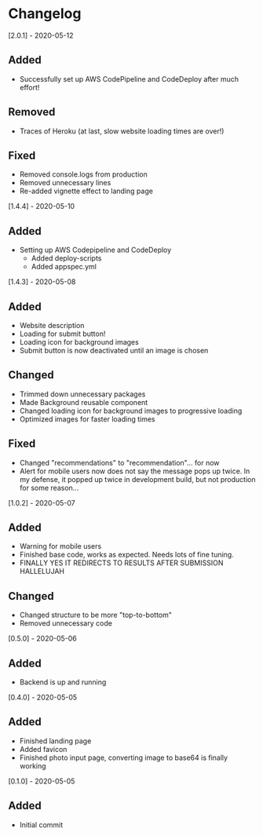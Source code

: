 # Changelog

[2.0.1] - 2020-05-12

## Added

- Successfully set up AWS CodePipeline and CodeDeploy after much effort!

## Removed

- Traces of Heroku (at last, slow website loading times are over!)

## Fixed

- Removed console.logs from production
- Removed unnecessary lines
- Re-added vignette effect to landing page

[1.4.4] - 2020-05-10

## Added

- Setting up AWS Codepipeline and CodeDeploy
  - Added deploy-scripts
  - Added appspec.yml

[1.4.3] - 2020-05-08

## Added

- Website description
- Loading for submit button!
- Loading icon for background images
- Submit button is now deactivated until an image is chosen

## Changed

- Trimmed down unnecessary packages
- Made Background reusable component
- Changed loading icon for background images to progressive loading
- Optimized images for faster loading times

## Fixed

- Changed "recommendations" to "recommendation"... for now
- Alert for mobile users now does not say the message pops up twice. In my defense, it popped up twice in development build, but not production for some reason...

[1.0.2] - 2020-05-07

## Added

- Warning for mobile users
- Finished base code, works as expected. Needs lots of fine tuning.
- FINALLY YES IT REDIRECTS TO RESULTS AFTER SUBMISSION HALLELUJAH

## Changed

- Changed structure to be more "top-to-bottom"
- Removed unnecessary code

[0.5.0] - 2020-05-06

## Added

- Backend is up and running

[0.4.0] - 2020-05-05

## Added

- Finished landing page
- Added favicon
- Finished photo input page, converting image to base64 is finally working

[0.1.0] - 2020-05-05

## Added

- Initial commit
